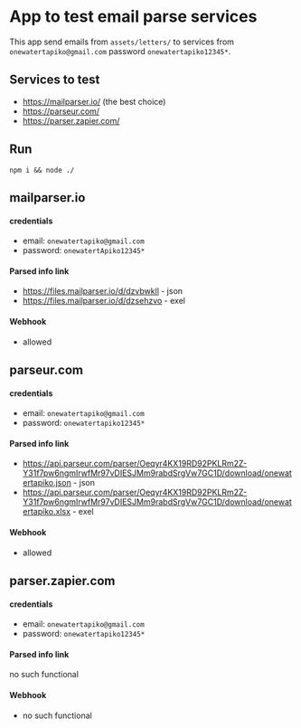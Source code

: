 # App to test email parse services

This app send emails from `assets/letters/` to services from `onewatertapiko@gmail.com` password `onewatertapiko12345*`.

## Services to test 
- https://mailparser.io/ (the best choice)
- https://parseur.com/
- https://parser.zapier.com/


## Run 

`npm i && node ./`

## mailparser.io

#### credentials
- email: `onewatertapiko@gmail.com `
- password: `onewatertApiko12345*`


#### Parsed info link
- https://files.mailparser.io/d/dzvbwkll - json
- https://files.mailparser.io/d/dzsehzvo - exel

#### Webhook
- allowed

## parseur.com

#### credentials
- email: `onewatertapiko@gmail.com `
- password: `onewatertapiko12345*`


#### Parsed info link
- https://api.parseur.com/parser/Oeqyr4KX19RD92PKLRm2Z-Y31f7pw6ngmIrwfMr97vDIESJMm9rabdSrgVw7GC1D/download/onewatertapiko.json - json
- https://api.parseur.com/parser/Oeqyr4KX19RD92PKLRm2Z-Y31f7pw6ngmIrwfMr97vDIESJMm9rabdSrgVw7GC1D/download/onewatertapiko.xlsx - exel

#### Webhook
- allowed

## parser.zapier.com

#### credentials
- email: `onewatertapiko@gmail.com `
- password: `onewatertapiko12345*`


#### Parsed info link
no such functional

#### Webhook
- no such functional